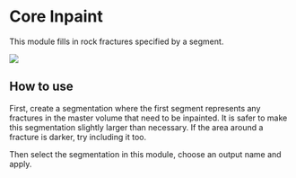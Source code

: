 # Core Inpaint

This module fills in rock fractures specified by a segment.

![]($README_DIR/Resources/image.jpg)

## How to use

First, create a segmentation where the first segment represents any fractures in the master volume that need to be inpainted. It is safer to make this segmentation slightly larger than necessary. If the area around a fracture is darker, try including it too.

Then select the segmentation in this module, choose an output name and apply.